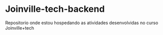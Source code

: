 # Joinville-tech-backend
Repositorio onde estou hospedando as atividades desenvolvidas no curso Joinville+tech
